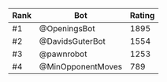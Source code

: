 Rank|Bot|Rating
---|---|---
#1|@OpeningsBot|1895
#2|@DavidsGuterBot|1554
#3|@pawnrobot|1253
#4|@MinOpponentMoves|789
